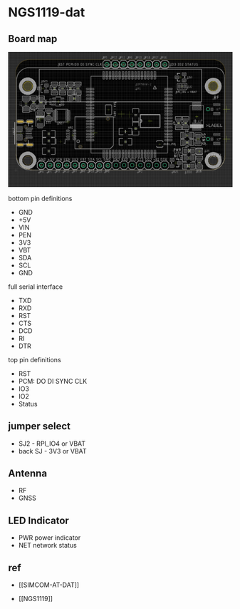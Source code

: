 
# NGS1119-dat 


## Board map 

![](2023-09-14-16-28-37.png)

bottom pin definitions 
- GND
- +5V
- VIN
- PEN
- 3V3
- VBT
- SDA
- SCL
- GND
  
full serial interface  
- TXD
- RXD
- RST
- CTS
- DCD
- RI
- DTR 

top pin definitions 
- RST
- PCM: DO DI SYNC CLK
- IO3
- IO2 
- Status 



## jumper select 

- SJ2 - RPI_IO4 or VBAT 
- back SJ - 3V3 or VBAT 


## Antenna 

- RF
- GNSS

## LED Indicator 

- PWR power indicator 
- NET network status 


## ref 

- [[SIMCOM-AT-DAT]]

- [[NGS1119]]

